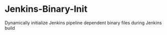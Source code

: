 # Jenkins-Binary-Init
Dynamically initialize Jenkins pipeline dependent binary files during Jenkins build
